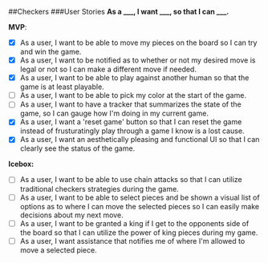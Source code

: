 ##Checkers
###User Stories
**As a ___, I want ___, so that I can ___.**


**MVP**:
- [x] As a user, I want to be able to move my pieces on the board so I can try and win the game.
- [x] As a user, I want to be notified as to whether or not my desired move is legal or not so I can make a different move if needed.
- [x] As a user, I want to be able to play against another human so that the game is at least playable.
- [ ] As a user, I want to be able to pick my color at the start of the game.
- [ ] As a user, I want to have a tracker that summarizes the state of the game, so I can gauge how I'm doing in my current game.
- [x] As a user, I want a 'reset game' button so that I can reset the game instead of frusturatingly play through a game I know is a lost cause.
- [x] As a user, I want an aesthetically pleasing and functional UI so that I can clearly see the status of the game.

**Icebox:**
- [ ] As a user, I want to be able to use chain attacks so that I can utilize traditional checkers strategies during the game.
- [ ] As a user, I want to be able to select pieces and be shown a visual list of options as to where I can move the selected pieces so I can easily make decisions about my next move.
- [ ] As a user, I want to be granted a king if I get to the opponents side of the board so that I can utilize the power of king pieces during my game.
- [ ] As a user, I want assistance that notifies me of where I'm allowed to move a selected piece.
